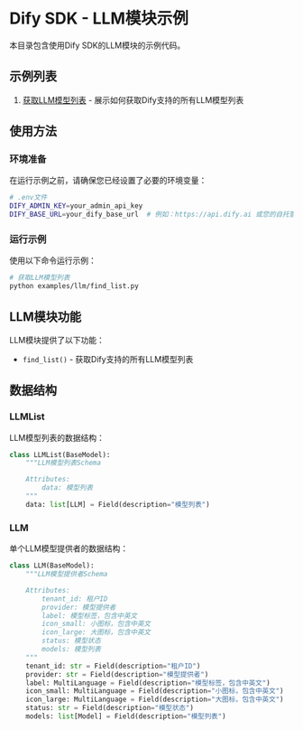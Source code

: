 # Dify SDK - LLM模块示例

本目录包含使用Dify SDK的LLM模块的示例代码。

## 示例列表

1. [获取LLM模型列表](./find_list.py) - 展示如何获取Dify支持的所有LLM模型列表

## 使用方法

### 环境准备

在运行示例之前，请确保您已经设置了必要的环境变量：

```bash
# .env文件
DIFY_ADMIN_KEY=your_admin_api_key
DIFY_BASE_URL=your_dify_base_url  # 例如：https://api.dify.ai 或您的自托管URL
```

### 运行示例

使用以下命令运行示例：

```bash
# 获取LLM模型列表
python examples/llm/find_list.py
```

## LLM模块功能

LLM模块提供了以下功能：

- `find_list()` - 获取Dify支持的所有LLM模型列表

## 数据结构

### LLMList

LLM模型列表的数据结构：

```python
class LLMList(BaseModel):
    """LLM模型列表Schema

    Attributes:
        data: 模型列表
    """
    data: list[LLM] = Field(description="模型列表")
```

### LLM

单个LLM模型提供者的数据结构：

```python
class LLM(BaseModel):
    """LLM模型提供者Schema

    Attributes:
        tenant_id: 租户ID
        provider: 模型提供者
        label: 模型标签，包含中英文
        icon_small: 小图标，包含中英文
        icon_large: 大图标，包含中英文
        status: 模型状态
        models: 模型列表
    """
    tenant_id: str = Field(description="租户ID")
    provider: str = Field(description="模型提供者")
    label: MultiLanguage = Field(description="模型标签，包含中英文")
    icon_small: MultiLanguage = Field(description="小图标，包含中英文")
    icon_large: MultiLanguage = Field(description="大图标，包含中英文")
    status: str = Field(description="模型状态")
    models: list[Model] = Field(description="模型列表")
``` 
